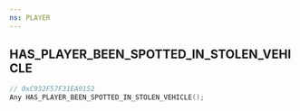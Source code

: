 ```yaml
---
ns: PLAYER
---
```

## HAS_PLAYER_BEEN_SPOTTED_IN_STOLEN_VEHICLE

```c
// 0xC932F57F31EA9152
Any HAS_PLAYER_BEEN_SPOTTED_IN_STOLEN_VEHICLE();
```

